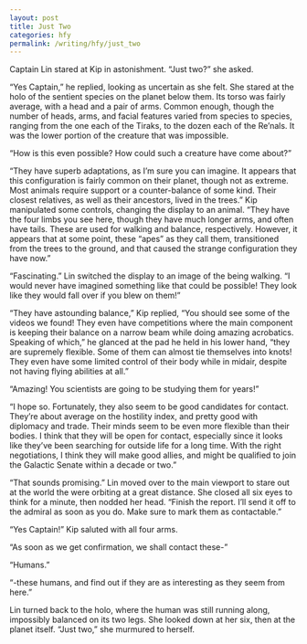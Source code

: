 ```yaml
---
layout: post
title: Just Two
categories: hfy
permalink: /writing/hfy/just_two
---
```


Captain Lin stared at Kip in astonishment. “Just two?” she asked.

“Yes Captain,” he replied, looking as uncertain as she felt. She stared at the holo of the sentient species on the planet below them. Its torso was fairly average, with a head and a pair of arms. Common enough, though the number of heads, arms, and facial features varied from species to species, ranging from the one each of the Tiraks, to the dozen each of the Re’nals. It was the lower portion of the creature that was impossible.

“How is this even possible? How could such a creature have come about?”

“They have superb adaptations, as I’m sure you can imagine. It appears that this configuration is fairly common on their planet, though not as extreme. Most animals require support or a counter-balance of some kind. Their closest relatives, as well as their ancestors, lived in the trees.” Kip manipulated some controls, changing the display to an animal. “They have the four limbs you see here, though they have much longer arms, and often have tails. These are used for walking and balance, respectively. However, it appears that at some point, these “apes” as they call them, transitioned from the trees to the ground, and that caused the strange configuration they have now.”

“Fascinating.” Lin switched the display to an image of the being walking. “I would never have imagined something like that could be possible! They look like they would fall over if you blew on them!”

“They have astounding balance,” Kip replied, “You should see some of the videos we found! They even have competitions where the main component is keeping their balance on a narrow beam while doing amazing acrobatics. Speaking of which,” he glanced at the pad he held in his lower hand, “they are supremely flexible. Some of them can almost tie themselves into knots! They even have some limited control of their body while in midair, despite not having flying abilities at all.”

“Amazing! You scientists are going to be studying them for years!”

“I hope so. Fortunately, they also seem to be good candidates for contact. They’re about average on the hostility index, and pretty good with diplomacy and trade. Their minds seem to be even more flexible than their bodies. I think that they will be open for contact, especially since it looks like they’ve been searching for outside life for a long time. With the right negotiations, I think they will make good allies, and might be qualified to join the Galactic Senate within a decade or two.”

“That sounds promising.” Lin moved over to the main viewport to stare out at the world the were orbiting at a great distance. She closed all six eyes to think for a minute, then nodded her head. “Finish the report. I’ll send it off to the admiral as soon as you do. Make sure to mark them as contactable.”

“Yes Captain!” Kip saluted with all four arms.

“As soon as we get confirmation, we shall contact these-”

“Humans.”

“-these humans, and find out if they are as interesting as they seem from here.”

Lin turned back to the holo, where the human was still running along, impossibly balanced on its two legs. She looked down at her six, then at the planet itself. “Just two,” she murmured to herself.
